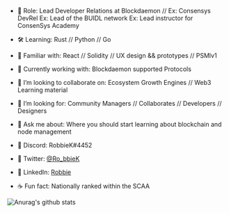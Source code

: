 
- 🔭  Role: Lead Developer Relations at Blockdaemon // Ex: Consensys DevRel Ex: Lead of the BUIDL network Ex: Lead instructor for ConsenSys Academy
- 🛠  Learning: Rust // Python // Go 
- 🤹‍  Familiar with: React // Solidity // UX design && prototypes // PSMlv1
- 🎯  Currently working with: Blockdaemon supported Protocols 
- 🏓  I’m looking to collaborate on: Ecosystem Growth Engines // Web3 Learning material 
- 🔮  I’m looking for: Community Managers // Collaborates // Developers // Designers 
- 💬  Ask me about: Where you should start learning about blockchain and node management
- 🍜  Discord: RobbieK#4452
- 🍜  Twitter: [@Ro_bbieK](https://twitter.com/Ro_bbieK)
- 🍜  LinkedIn: [Robbie](https://www.linkedin.com/in/robbie-k/)

- ☕  Fun fact: Nationally ranked within the SCAA 

![Anurag's github stats](https://github-readme-stats.vercel.app/api?username=robbiekruszynski&show_icons=true&theme=tokyonight)


